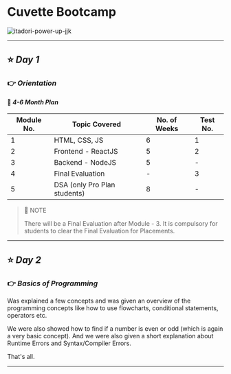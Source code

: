 # Cuvette Bootcamp

![itadori-power-up-jjk](images/banner/jjk-gif.gif)

---

## ⭐️ _Day 1_

### 👉 _Orientation_

#### 🔖 _4-6 Month Plan_

| Module No. | Topic Covered                | No. of Weeks | Test No. |
| ---------- | ---------------------------- | ------------ | -------- |
| 1          | HTML, CSS, JS                | 6            | 1        |
| 2          | Frontend - ReactJS           | 5            | 2        |
| 3          | Backend - NodeJS             | 5            | -        |
| 4          | Final Evaluation             | -            | 3        |
| 5          | DSA (only Pro Plan students) | 8            | -        |

> 🚨 NOTE
>
> There will be a Final Evaluation after Module - 3. It is compulsory for students to clear the Final Evaluation for Placements.

---

## ⭐️ _Day 2_

### 👉 _Basics of Programming_

Was explained a few concepts and was given an overview of the programming concepts like how to use flowcharts, conditional statements, operators etc.

We were also showed how to find if a number is even or odd (which is again a very basic concept). And we were also given a short explanation about Runtime Errors and Syntax/Compiler Errors.

That's all.

---
